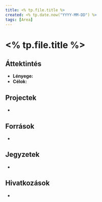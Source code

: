 ```yaml
---
title: <% tp.file.title %>
created: <% tp.date.now("YYYY-MM-DD") %>
tags: [Area]
---
```


# <% tp.file.title %>

## Áttektintés
- **Lényege:** 
- **Célok:** 

## Projectek
- 

## Források
- 

## Jegyzetek
- 

## Hivatkozások
- 

